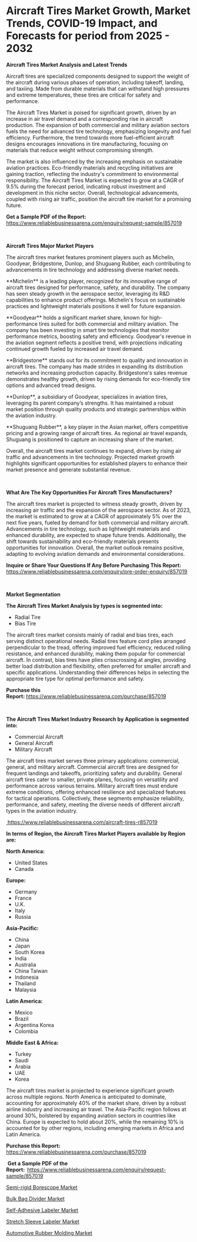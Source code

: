 <p><h1>Aircraft Tires Market Growth, Market Trends, COVID-19 Impact, and Forecasts for period from 2025 - 2032</h1></p><p><strong>Aircraft Tires Market Analysis and Latest Trends</strong></p>
<p><p>Aircraft tires are specialized components designed to support the weight of the aircraft during various phases of operation, including takeoff, landing, and taxiing. Made from durable materials that can withstand high pressures and extreme temperatures, these tires are critical for safety and performance.</p><p>The Aircraft Tires Market is poised for significant growth, driven by an increase in air travel demand and a corresponding rise in aircraft production. The expansion of both commercial and military aviation sectors fuels the need for advanced tire technology, emphasizing longevity and fuel efficiency. Furthermore, the trend towards more fuel-efficient aircraft designs encourages innovations in tire manufacturing, focusing on materials that reduce weight without compromising strength.</p><p>The market is also influenced by the increasing emphasis on sustainable aviation practices. Eco-friendly materials and recycling initiatives are gaining traction, reflecting the industry's commitment to environmental responsibility. The Aircraft Tires Market is expected to grow at a CAGR of 9.5% during the forecast period, indicating robust investment and development in this niche sector. Overall, technological advancements, coupled with rising air traffic, position the aircraft tire market for a promising future.</p></p>
<p><strong>Get a Sample PDF of the Report:&nbsp;</strong> <a href="https://www.reliablebusinessarena.com/enquiry/request-sample/857019?utm_campaign=2933&utm_medium=2&utm_source=Github&utm_content=ia&utm_term=30032025&utm_id=aircraft-tires">https://www.reliablebusinessarena.com/enquiry/request-sample/857019</a></p>
<p>&nbsp;</p>
<p><strong>Aircraft Tires Major Market Players</strong></p>
<p><p>The aircraft tires market features prominent players such as Michelin, Goodyear, Bridgestone, Dunlop, and Shuguang Rubber, each contributing to advancements in tire technology and addressing diverse market needs.</p><p>**Michelin** is a leading player, recognized for its innovative range of aircraft tires designed for performance, safety, and durability. The company has seen steady growth in the aerospace sector, leveraging its R&D capabilities to enhance product offerings. Michelin's focus on sustainable practices and lightweight materials positions it well for future expansion.</p><p>**Goodyear** holds a significant market share, known for high-performance tires suited for both commercial and military aviation. The company has been investing in smart tire technologies that monitor performance metrics, boosting safety and efficiency. Goodyear's revenue in the aviation segment reflects a positive trend, with projections indicating continued growth fueled by increased air travel demand.</p><p>**Bridgestone** stands out for its commitment to quality and innovation in aircraft tires. The company has made strides in expanding its distribution networks and increasing production capacity. Bridgestone's sales revenue demonstrates healthy growth, driven by rising demands for eco-friendly tire options and advanced tread designs.</p><p>**Dunlop**, a subsidiary of Goodyear, specializes in aviation tires, leveraging its parent company’s strengths. It has maintained a robust market position through quality products and strategic partnerships within the aviation industry.</p><p>**Shuguang Rubber**, a key player in the Asian market, offers competitive pricing and a growing range of aircraft tires. As regional air travel expands, Shuguang is positioned to capture an increasing share of the market.</p><p>Overall, the aircraft tires market continues to expand, driven by rising air traffic and advancements in tire technology. Projected market growth highlights significant opportunities for established players to enhance their market presence and generate substantial revenue.</p></p>
<p>&nbsp;</p>
<p><strong>What Are The Key Opportunities For Aircraft Tires Manufacturers?</strong></p>
<p><p>The aircraft tires market is projected to witness steady growth, driven by increasing air traffic and the expansion of the aerospace sector. As of 2023, the market is estimated to grow at a CAGR of approximately 5% over the next five years, fueled by demand for both commercial and military aircraft. Advancements in tire technology, such as lightweight materials and enhanced durability, are expected to shape future trends. Additionally, the shift towards sustainability and eco-friendly materials presents opportunities for innovation. Overall, the market outlook remains positive, adapting to evolving aviation demands and environmental considerations.</p></p>
<p><strong>Inquire or Share Your Questions If Any Before Purchasing This Report:</strong> <a href="https://www.reliablebusinessarena.com/enquiry/pre-order-enquiry/857019?utm_campaign=2933&utm_medium=2&utm_source=Github&utm_content=ia&utm_term=30032025&utm_id=aircraft-tires">https://www.reliablebusinessarena.com/enquiry/pre-order-enquiry/857019</a></p>
<p>&nbsp;</p>
<p><strong>Market Segmentation</strong></p>
<p><strong>The Aircraft Tires Market Analysis by types is segmented into:</strong></p>
<p><ul><li>Radial Tire</li><li>Bias Tire</li></ul></p>
<p><p>The aircraft tires market consists mainly of radial and bias tires, each serving distinct operational needs. Radial tires feature cord plies arranged perpendicular to the tread, offering improved fuel efficiency, reduced rolling resistance, and enhanced durability, making them popular for commercial aircraft. In contrast, bias tires have plies crisscrossing at angles, providing better load distribution and flexibility, often preferred for smaller aircraft and specific applications. Understanding their differences helps in selecting the appropriate tire type for optimal performance and safety.</p></p>
<p><strong>Purchase this Report:&nbsp;</strong><a href="https://www.reliablebusinessarena.com/purchase/857019?utm_campaign=2933&utm_medium=2&utm_source=Github&utm_content=ia&utm_term=30032025&utm_id=aircraft-tires">https://www.reliablebusinessarena.com/purchase/857019</a></p>
<p>&nbsp;</p>
<p><strong>The Aircraft Tires Market Industry Research by Application is segmented into:</strong></p>
<p><ul><li>Commercial Aircraft</li><li>General Aircraft</li><li>Military Aircraft</li></ul></p>
<p><p>The aircraft tires market serves three primary applications: commercial, general, and military aircraft. Commercial aircraft tires are designed for frequent landings and takeoffs, prioritizing safety and durability. General aircraft tires cater to smaller, private planes, focusing on versatility and performance across various terrains. Military aircraft tires must endure extreme conditions, offering enhanced resilience and specialized features for tactical operations. Collectively, these segments emphasize reliability, performance, and safety, meeting the diverse needs of different aircraft types in the aviation industry.</p></p>
<p><a href="https://www.reliablebusinessarena.com/aircraft-tires-r857019?utm_campaign=2933&utm_medium=2&utm_source=Github&utm_content=ia&utm_term=30032025&utm_id=aircraft-tires">&nbsp;https://www.reliablebusinessarena.com/aircraft-tires-r857019</a></p>
<p><strong>In terms of Region, the Aircraft Tires Market Players available by Region are:</strong></p>
<p>
    <p> <strong> North America: </strong>
        <ul>
            <li>United States</li>
            <li>Canada</li>
        </ul>
        </p> 
    <p> <strong> Europe: </strong>
        <ul>
            <li>Germany</li>
            <li>France</li>
            <li>U.K.</li>
            <li>Italy</li>
            <li>Russia</li>
        </ul>
        </p> 
    <p> <strong> Asia-Pacific: </strong>
        <ul>
            <li>China</li>
            <li>Japan</li>
            <li>South Korea</li>
            <li>India</li>
            <li>Australia</li>
            <li>China Taiwan</li>
            <li>Indonesia</li>
            <li>Thailand</li>
            <li>Malaysia</li>
        </ul>
        </p> 
    <p> <strong> Latin America: </strong>
        <ul>
            <li>Mexico</li>
            <li>Brazil</li>
            <li>Argentina Korea</li>
            <li>Colombia</li>
        </ul>
        </p> 
    <p> <strong> Middle East & Africa: </strong>
        <ul>
            <li>Turkey</li>
            <li>Saudi</li>
            <li>Arabia</li>
            <li>UAE</li>
            <li>Korea</li>
        </ul>
    </p>
    </p>
<p><p>The aircraft tires market is projected to experience significant growth across multiple regions. North America is anticipated to dominate, accounting for approximately 40% of the market share, driven by a robust airline industry and increasing air travel. The Asia-Pacific region follows at around 30%, bolstered by expanding aviation sectors in countries like China. Europe is expected to hold about 20%, while the remaining 10% is accounted for by other regions, including emerging markets in Africa and Latin America.</p></p>
<p><strong>Purchase this Report: </strong><a href="https://www.reliablebusinessarena.com/purchase/857019?utm_campaign=2933&utm_medium=2&utm_source=Github&utm_content=ia&utm_term=30032025&utm_id=aircraft-tires">https://www.reliablebusinessarena.com/purchase/857019</a></p>
<p>&nbsp;<strong>Get a Sample PDF of the Report:&nbsp;&nbsp;</strong><a href="https://www.reliablebusinessarena.com/enquiry/request-sample/857019?utm_campaign=2933&utm_medium=2&utm_source=Github&utm_content=ia&utm_term=30032025&utm_id=aircraft-tires">https://www.reliablebusinessarena.com/enquiry/request-sample/857019</a></p>
<p><strong></strong></p>
<p><p><a href="https://www.linkedin.com/pulse/comprehend-semi-rigid-borescope-market-size-growing-cagr-4jfse?utm_campaign=2933&utm_medium=2&utm_source=Github&utm_content=ia&utm_term=30032025&utm_id=aircraft-tires">Semi-rigid Borescope Market</a></p><p><a href="https://www.linkedin.com/pulse/comprehensive-review-bulk-bag-divider-market-includingmarket-vbode?utm_campaign=2933&utm_medium=2&utm_source=Github&utm_content=ia&utm_term=30032025&utm_id=aircraft-tires">Bulk Bag Divider Market</a></p><p><a href="https://www.linkedin.com/pulse/65-growth-expected-self-adhesive-labeler-market-between-2025-coyye?utm_campaign=2933&utm_medium=2&utm_source=Github&utm_content=ia&utm_term=30032025&utm_id=aircraft-tires">Self-Adhesive Labeler Market</a></p><p><a href="https://www.linkedin.com/pulse/historical-trends-future-projections-stretch-sleeve-labeler-0gzwe?utm_campaign=2933&utm_medium=2&utm_source=Github&utm_content=ia&utm_term=30032025&utm_id=aircraft-tires">Stretch Sleeve Labeler Market</a></p><p><a href="https://github.com/lizonbochil23/Market-Research-Report-List-1/blob/main/automotive-rubber-molding-market.md?utm_campaign=2933&utm_medium=2&utm_source=Github&utm_content=ia&utm_term=30032025&utm_id=aircraft-tires">Automotive Rubber Molding Market</a></p></p>